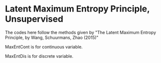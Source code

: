 # Latent Maximum Entropy Principle, Unsupervised

The codes here follow the methods given by "The Latent Maximum Entropy Principle, by Wang, Schuurmans, Zhao (2015)"

MaxEntCont is for continuous variable.

MaxEntDis is for discrete variable.
